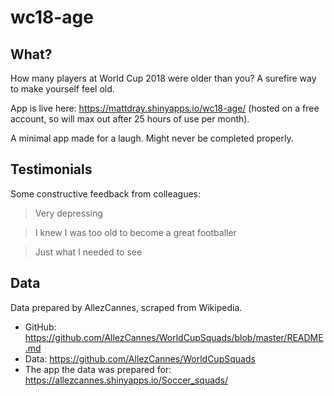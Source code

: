 # wc18-age

## What?

How many players at World Cup 2018 were older than you? A surefire way to make yourself feel old.

App is live here: https://mattdray.shinyapps.io/wc18-age/ (hosted on a free account, so will max out after 25 hours of use per month).

A minimal app made for a laugh. Might never be completed properly.

## Testimonials

Some constructive feedback from colleagues:

> Very depressing

> I knew I was too old to become a great footballer

> Just what I needed to see

## Data 

Data prepared by AllezCannes, scraped from Wikipedia.

* GitHub: https://github.com/AllezCannes/WorldCupSquads/blob/master/README.md
* Data: https://github.com/AllezCannes/WorldCupSquads
* The app the data was prepared for: https://allezcannes.shinyapps.io/Soccer_squads/
